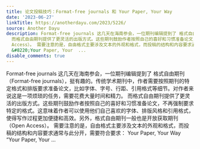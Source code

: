 ```yaml
---
title: 论文投稿技巧：Format-free journals 和 Your Paper, Your Way
date: '2023-06-27'
linkTitle: https://anotherdayu.com/2023/5226/
source: Another Dayu
description: Format-free journals 这几天在海南参会，一位期刊编辑提到了 格式自由期刊（Format-free journals），挺有趣的。传统学术期刊中，作者需要按照期刊的特定格式和排版要求准备论文，比如字体、字号、行距、引用格式等细节。对作者来说这是一项烦琐的任务，需要花费大量时间和精力。
  而格式自由期刊提供了更灵活的出版方式。这些期刊鼓励作者按照自己的喜好和习惯准备论文，不再强制要求特定的格式。这意味着作者可以使用他们自己喜欢的字体、排版风格和引用格式，使得写作过程更加便捷和高效。另外，格式自由期刊一般也是开放获取期刊（Open
  Access）。 需要注意的是，自由格式主要涉及文本的外观和格式，而投稿的结构和内容要求通常与此分开，需要符合要求： Your Paper, Your Way
  &#8220;Your Paper, Your  ...
disable_comments: true
---
```

Format-free journals 这几天在海南参会，一位期刊编辑提到了 格式自由期刊（Format-free journals），挺有趣的。传统学术期刊中，作者需要按照期刊的特定格式和排版要求准备论文，比如字体、字号、行距、引用格式等细节。对作者来说这是一项烦琐的任务，需要花费大量时间和精力。 而格式自由期刊提供了更灵活的出版方式。这些期刊鼓励作者按照自己的喜好和习惯准备论文，不再强制要求特定的格式。这意味着作者可以使用他们自己喜欢的字体、排版风格和引用格式，使得写作过程更加便捷和高效。另外，格式自由期刊一般也是开放获取期刊（Open Access）。 需要注意的是，自由格式主要涉及文本的外观和格式，而投稿的结构和内容要求通常与此分开，需要符合要求： Your Paper, Your Way &#8220;Your Paper, Your  ...